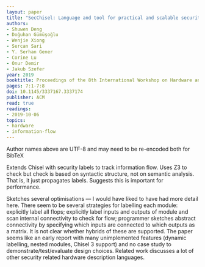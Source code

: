 ```yaml
---
layout: paper
title: "SecChisel: Language and tool for practical and scalable security verification of security-aware hardware architectures"
authors:
- Shuwen Deng
- Doğuhan Gümüşoğlu
- Wenjie Xiong
- Sercan Sari
- Y. Serhan Gener
- Corine Lu
- Onur Demir
- Jakub Szefer
year: 2019
booktitle: Proceedings of the 8th International Workshop on Hardware and Architectural Support for Security and Privacy
pages: 7:1-7:8
doi: 10.1145/3337167.3337174
publisher: ACM
read: true
readings:
- 2019-10-06
topics:
- hardware
- information-flow
---
```


Author names above are UTF-8 and may need to be re-encoded both for BibTeX

Extends Chisel with security labels to track information flow.
Uses Z3 to check but check is based on syntactic structure, not on semantic analysis.
That is, it just propagates labels.
Suggests this is important for performance.

Sketches several optimisations — I would have liked to have had more detail here.
There seem to be several strategies for labelling each module: explicitly label all flops; explicitly label inputs and outputs of module and scan internal connectivity to check for flow; programmer sketches abstract connectivity by specifying which inputs are connected to which outputs as a matrix.  It is not clear whether hybrids of these are supported.
The paper seems like an early report with many unimplemented features (dynamic labelling, nested modules, Chisel 3 support) and no case study to demonstrate/test/evaluate design choices.
Related work discusses a lot of other security related hardware description languages.
